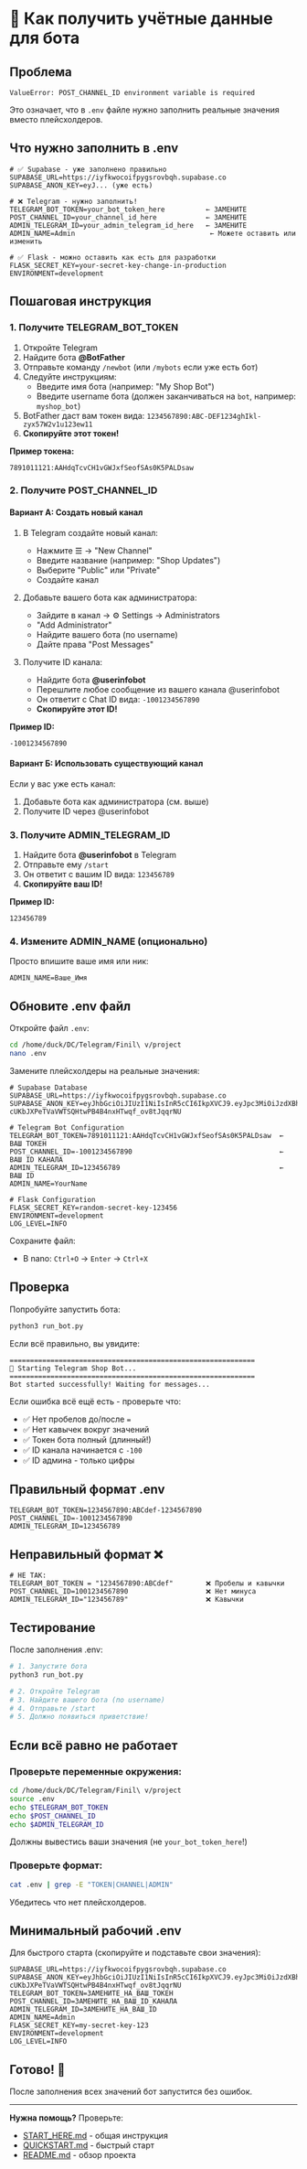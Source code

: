 # 🔑 Как получить учётные данные для бота

## Проблема

```
ValueError: POST_CHANNEL_ID environment variable is required
```

Это означает, что в `.env` файле нужно заполнить реальные значения вместо плейсхолдеров.

## Что нужно заполнить в .env

```env
# ✅ Supabase - уже заполнено правильно
SUPABASE_URL=https://iyfkwocoifpygsrovbqh.supabase.co
SUPABASE_ANON_KEY=eyJ... (уже есть)

# ❌ Telegram - нужно заполнить!
TELEGRAM_BOT_TOKEN=your_bot_token_here          ← ЗАМЕНИТЕ
POST_CHANNEL_ID=your_channel_id_here            ← ЗАМЕНИТЕ
ADMIN_TELEGRAM_ID=your_admin_telegram_id_here   ← ЗАМЕНИТЕ
ADMIN_NAME=Admin                                 ← Можете оставить или изменить

# ✅ Flask - можно оставить как есть для разработки
FLASK_SECRET_KEY=your-secret-key-change-in-production
ENVIRONMENT=development
```

## Пошаговая инструкция

### 1. Получите TELEGRAM_BOT_TOKEN

1. Откройте Telegram
2. Найдите бота **@BotFather**
3. Отправьте команду `/newbot` (или `/mybots` если уже есть бот)
4. Следуйте инструкциям:
   - Введите имя бота (например: "My Shop Bot")
   - Введите username бота (должен заканчиваться на `bot`, например: `myshop_bot`)
5. BotFather даст вам токен вида: `1234567890:ABC-DEF1234ghIkl-zyx57W2v1u123ew11`
6. **Скопируйте этот токен!**

**Пример токена:**
```
7891011121:AAHdqTcvCH1vGWJxfSeofSAs0K5PALDsaw
```

### 2. Получите POST_CHANNEL_ID

#### Вариант А: Создать новый канал

1. В Telegram создайте новый канал:
   - Нажмите ☰ → "New Channel"
   - Введите название (например: "Shop Updates")
   - Выберите "Public" или "Private"
   - Создайте канал

2. Добавьте вашего бота как администратора:
   - Зайдите в канал → ⚙️ Settings → Administrators
   - "Add Administrator"
   - Найдите вашего бота (по username)
   - Дайте права "Post Messages"

3. Получите ID канала:
   - Найдите бота **@userinfobot**
   - Перешлите любое сообщение из вашего канала @userinfobot
   - Он ответит с Chat ID вида: `-1001234567890`
   - **Скопируйте этот ID!**

**Пример ID:**
```
-1001234567890
```

#### Вариант Б: Использовать существующий канал

Если у вас уже есть канал:
1. Добавьте бота как администратора (см. выше)
2. Получите ID через @userinfobot

### 3. Получите ADMIN_TELEGRAM_ID

1. Найдите бота **@userinfobot** в Telegram
2. Отправьте ему `/start`
3. Он ответит с вашим ID вида: `123456789`
4. **Скопируйте ваш ID!**

**Пример ID:**
```
123456789
```

### 4. Измените ADMIN_NAME (опционально)

Просто впишите ваше имя или ник:
```env
ADMIN_NAME=Ваше_Имя
```

## Обновите .env файл

Откройте файл `.env`:

```bash
cd /home/duck/DC/Telegram/Finil\ v/project
nano .env
```

Замените плейсхолдеры на реальные значения:

```env
# Supabase Database
SUPABASE_URL=https://iyfkwocoifpygsrovbqh.supabase.co
SUPABASE_ANON_KEY=eyJhbGciOiJIUzI1NiIsInR5cCI6IkpXVCJ9.eyJpc3MiOiJzdXBhYmFzZSIsInJlZiI6Iml5Zmt3b2NvaWZweWdzcm92YnFoIiwicm9sZSI6ImFub24iLCJpYXQiOjE3NjAxMjQ0MzMsImV4cCI6MjA3NTcwMDQzM30.-cUKbJXPeTVaVWTSQHtwPB4B4nxHTwqf_ov8tJqqrNU

# Telegram Bot Configuration
TELEGRAM_BOT_TOKEN=7891011121:AAHdqTcvCH1vGWJxfSeofSAs0K5PALDsaw  ← ВАШ ТОКЕН
POST_CHANNEL_ID=-1001234567890                                    ← ВАШ ID КАНАЛА
ADMIN_TELEGRAM_ID=123456789                                       ← ВАШ ID
ADMIN_NAME=YourName

# Flask Configuration
FLASK_SECRET_KEY=random-secret-key-123456
ENVIRONMENT=development
LOG_LEVEL=INFO
```

Сохраните файл:
- В nano: `Ctrl+O` → `Enter` → `Ctrl+X`

## Проверка

Попробуйте запустить бота:

```bash
python3 run_bot.py
```

Если всё правильно, вы увидите:
```
============================================================
🤖 Starting Telegram Shop Bot...
============================================================
Bot started successfully! Waiting for messages...
```

Если ошибка всё ещё есть - проверьте что:
- ✅ Нет пробелов до/после `=`
- ✅ Нет кавычек вокруг значений
- ✅ Токен бота полный (длинный!)
- ✅ ID канала начинается с `-100`
- ✅ ID админа - только цифры

## Правильный формат .env

```env
TELEGRAM_BOT_TOKEN=1234567890:ABCdef-1234567890
POST_CHANNEL_ID=-1001234567890
ADMIN_TELEGRAM_ID=123456789
```

## Неправильный формат ❌

```env
# НЕ ТАК:
TELEGRAM_BOT_TOKEN = "1234567890:ABCdef"        ❌ Пробелы и кавычки
POST_CHANNEL_ID=1001234567890                   ❌ Нет минуса
ADMIN_TELEGRAM_ID="123456789"                   ❌ Кавычки
```

## Тестирование

После заполнения .env:

```bash
# 1. Запустите бота
python3 run_bot.py

# 2. Откройте Telegram
# 3. Найдите вашего бота (по username)
# 4. Отправьте /start
# 5. Должно появиться приветствие!
```

## Если всё равно не работает

### Проверьте переменные окружения:

```bash
cd /home/duck/DC/Telegram/Finil\ v/project
source .env
echo $TELEGRAM_BOT_TOKEN
echo $POST_CHANNEL_ID
echo $ADMIN_TELEGRAM_ID
```

Должны вывестись ваши значения (не `your_bot_token_here`!)

### Проверьте формат:

```bash
cat .env | grep -E "TOKEN|CHANNEL|ADMIN"
```

Убедитесь что нет плейсхолдеров.

## Минимальный рабочий .env

Для быстрого старта (скопируйте и подставьте свои значения):

```env
SUPABASE_URL=https://iyfkwocoifpygsrovbqh.supabase.co
SUPABASE_ANON_KEY=eyJhbGciOiJIUzI1NiIsInR5cCI6IkpXVCJ9.eyJpc3MiOiJzdXBhYmFzZSIsInJlZiI6Iml5Zmt3b2NvaWZweWdzcm92YnFoIiwicm9sZSI6ImFub24iLCJpYXQiOjE3NjAxMjQ0MzMsImV4cCI6MjA3NTcwMDQzM30.-cUKbJXPeTVaVWTSQHtwPB4B4nxHTwqf_ov8tJqqrNU
TELEGRAM_BOT_TOKEN=ЗАМЕНИТЕ_НА_ВАШ_ТОКЕН
POST_CHANNEL_ID=ЗАМЕНИТЕ_НА_ВАШ_ID_КАНАЛА
ADMIN_TELEGRAM_ID=ЗАМЕНИТЕ_НА_ВАШ_ID
ADMIN_NAME=Admin
FLASK_SECRET_KEY=my-secret-key-123
ENVIRONMENT=development
LOG_LEVEL=INFO
```

## Готово! 🎉

После заполнения всех значений бот запустится без ошибок.

---

**Нужна помощь?** Проверьте:
- [START_HERE.md](START_HERE.md) - общая инструкция
- [QUICKSTART.md](QUICKSTART.md) - быстрый старт
- [README.md](README.md) - обзор проекта
